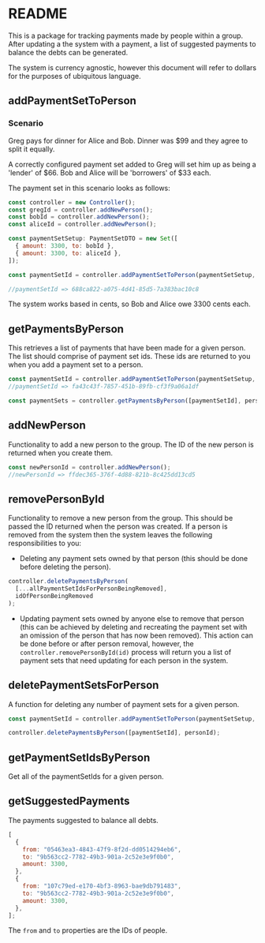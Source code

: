 # README

This is a package for tracking payments made by people within a group. After updating a the system with a payment, a list of suggested payments to balance the debts can be generated.

The system is currency agnostic, however this document will refer to dollars for the purposes of ubiquitous language.

## addPaymentSetToPerson

### Scenario

Greg pays for dinner for Alice and Bob. Dinner was $99 and they agree to split it equally.

A correctly configured payment set added to Greg will set him up as being a 'lender' of $66. Bob and Alice will be 'borrowers' of $33 each.

The payment set in this scenario looks as follows:

```javascript
const controller = new Controller();
const gregId = controller.addNewPerson();
const bobId = controller.addNewPerson();
const aliceId = controller.addNewPerson();

const paymentSetSetup: PaymentSetDTO = new Set([
  { amount: 3300, to: bobId },
  { amount: 3300, to: aliceId },
]);

const paymentSetId = controller.addPaymentSetToPerson(paymentSetSetup, gregId);

//paymentSetId => 688ca822-a075-4d41-85d5-7a383bac10c8
```

The system works based in cents, so Bob and Alice owe 3300 cents each.

## getPaymentsByPerson

This retrieves a list of payments that have been made for a given person. The list should comprise of payment set ids. These ids are returned to you when you add a payment set to a person.

```javascript
const paymentSetId = controller.addPaymentSetToPerson(paymentSetSetup, gregId);
//paymentSetId => fa43c43f-7857-451b-89fb-cf3f9a06a1df

const paymentSets = controller.getPaymentsByPerson([paymentSetId], personId);
```

## addNewPerson

Functionality to add a new person to the group. The ID of the new person is returned when you create them.

```javascript
const newPersonId = controller.addNewPerson();
//newPersonId => ffdec365-376f-4d88-821b-8c425dd13cd5
```

## removePersonById

Functionality to remove a new person from the group. This should be passed the ID returned when the person was created. If a person is removed from the system then the system leaves the following responsibilities to you:

- Deleting any payment sets owned by that person (this should be done before deleting the person).

```javascript
controller.deletePaymentsByPerson(
  [...allPaymentSetIdsForPersonBeingRemoved],
  idOfPersonBeingRemoved
);
```

- Updating payment sets owned by anyone else to remove that person (this can be achieved by deleting and recreating the payment set with an omission of the person that has now been removed). This action can be done before or after person removal, however, the `controller.removePersonById(id)` process will return you a list of payment sets that need updating for each person in the system.

## deletePaymentSetsForPerson

A function for deleting any number of payment sets for a given person.

```javascript
const paymentSetId = controller.addPaymentSetToPerson(paymentSetSetup, gregId);

controller.deletePaymentsByPerson([paymentSetId], personId);
```

## getPaymentSetIdsByPerson

Get all of the paymentSetIds for a given person.

## getSuggestedPayments

The payments suggested to balance all debts.

```javascript
[
  {
    from: "05463ea3-4843-47f9-8f2d-dd0514294eb6",
    to: "9b563cc2-7782-49b3-901a-2c52e3e9f0b0",
    amount: 3300,
  },
  {
    from: "107c79ed-e170-4bf3-8963-bae9db791483",
    to: "9b563cc2-7782-49b3-901a-2c52e3e9f0b0",
    amount: 3300,
  },
];
```

The `from` and `to` properties are the IDs of people.
